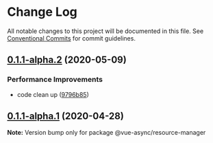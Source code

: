 # Change Log

All notable changes to this project will be documented in this file.
See [Conventional Commits](https://conventionalcommits.org) for commit guidelines.

## [0.1.1-alpha.2](https://github.com/aceHubert/vue-async/compare/@vue-async/resource-manager@0.1.1-alpha.1...@vue-async/resource-manager@0.1.1-alpha.2) (2020-05-09)


### Performance Improvements

* code clean up ([9796b85](https://github.com/aceHubert/vue-async/commit/9796b85a6e6f7d19e05322e66c63314630704074))





## [0.1.1-alpha.1](https://github.com/aceHubert/vue-async/compare/@vue-async/resource-manager@0.1.1-alpha.0...@vue-async/resource-manager@0.1.1-alpha.1) (2020-04-28)

**Note:** Version bump only for package @vue-async/resource-manager
